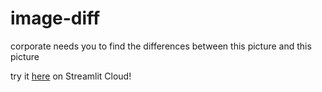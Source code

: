 # image-diff
corporate needs you to find the differences between this picture and this picture

try it [here](https://share.streamlit.io/danmaps/image-diff/main/image_diff.py) on Streamlit Cloud!
